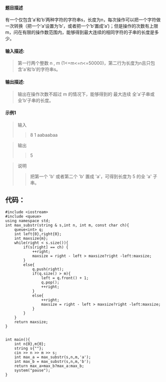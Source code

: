 #### 题目描述
有一个仅包含’a’和’b’两种字符的字符串s，长度为n，每次操作可以把一个字符做一次转换（把一个’a’设置为’b’，或者把一个’b’置成’a’)；但是操作的次数有上限m，问在有限的操作数范围内，能够得到最大连续的相同字符的子串的长度是多少。
#### 输入描述:
>第一行两个整数 n , m (1<=m<=n<=50000)，第二行为长度为n且只包含’a’和’b’的字符串s。
#### 输出描述:
>输出在操作次数不超过 m 的情况下，能够得到的 最大连续 全’a’子串或全’b’子串的长度。
#### 示例1
>输入
>>8 1
>>aabaabaa 

> 输出
>>5  

>说明
>>把第一个 'b' 或者第二个 'b' 置成 'a'，可得到长度为 5 的全 'a' 子串。   

## 代码：
    #include <iostream>
    #include <queue>
    using namespace std;
    int max_substr(string & s,int n, int m, const char ch){
        queue<int> q;
        int left{0},right{0};
        int maxsize{m};
        while(right < s.size()){
            if(s[right] == ch) {
                ++right;
                maxsize = right - left > maxsize?right -left:maxsize;
            }
            else{
                q.push(right);
                if(q.size() > m){
                    left = q.front() + 1;
                    q.pop();
                    ++right;
                }
                else{
                    ++right;
                    maxsize = right - left > maxsize?right -left:maxsize;
                }
            }
        }
        return maxsize;
    }


    int main(){
        int n{0},m{0};
        string s{""};
        cin >> n >> m >> s;
        int max_a = max_substr(s,n,m,'a');
        int max_b = max_substr(s,n,m,'b');
        return max_a>max_b?max_a:max_b;
        system("pause");
    }